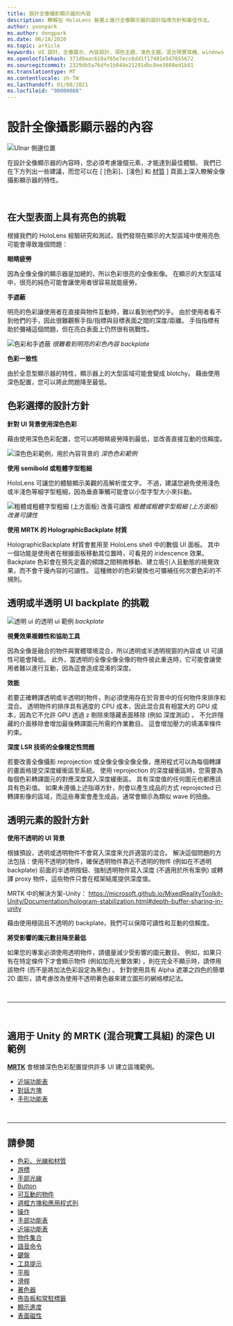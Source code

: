 ```yaml
---
title: 設計全像攝影顯示器的內容
description: 瞭解在 HoloLens 裝置上進行全像顯示器的設計指導方針和最佳作法。
author: yoonpark
ms.author: dongpark
ms.date: 06/18/2020
ms.topic: article
keywords: UI 設計、全像展示、內容設計、深色主題、淺色主題、混合現實耳機、windows mixed reality 耳機、虛擬實境耳機、HoloLens、MRTK、混合現實工具組、設計、圖元
ms.openlocfilehash: 371d9aac610a765e7ecc6dd1f17401e5d7855672
ms.sourcegitcommit: 2329db5a76dfe1b844e21291dbc8ee3888ed1b81
ms.translationtype: MT
ms.contentlocale: zh-TW
ms.lasthandoff: 01/08/2021
ms.locfileid: "98009088"
---
```

# <a name="designing-content-for-holographic-display"></a>設計全像攝影顯示器的內容

![Ulnar 側邊位置](images/UX_Hero_DarkTheme.jpg)

在設計全像顯示器的內容時，您必須考慮幾個元素，才能達到最佳體驗。 我們已在下方列出一些建議，而您可以在 [ [色彩]、[淺色] 和 [材質](color-light-and-materials.md) ] 頁面上深入瞭解全像攝影顯示器的特性。

<br>

## <a name="challenges-with-bright-color-on-a-large-surface"></a>在大型表面上具有亮色的挑戰 

根據我們的 HoloLens 經驗研究和測試，我們發現在顯示的大型區域中使用亮色可能會導致幾個問題： 

**眼睛疲勞** 

因為全像全像的顯示器是加總的，所以色彩很亮的全像影像。 在顯示的大型區域中，很亮的純色可能會讓使用者很容易就能疲勞。 

**手遮蔽** 

明亮的色彩讓使用者在直接與物件互動時，難以看到他們的手。 由於使用者看不到他們的手，因此很難觀察手指/指標與目標表面之間的深度/距離。 手指指標有助於彌補這個問題，但在亮白表面上仍然很有挑戰性。 

![色彩和手遮蔽 ](images/color_handocclusion.jpg)
 *很難看到明亮的彩色內容 backplate*

**色彩一致性**

由於全息型顯示器的特性，顯示器上的大型區域可能會變成 blotchy。 藉由使用深色配置，您可以將此問題降至最低。 

## <a name="design-guidelines-for-color-choices"></a>色彩選擇的設計方針

**針對 UI 背景使用深色色彩**

藉由使用深色色彩配置，您可以將眼睛疲勞降到最低，並改善直接互動的信賴度。 

![深色色彩範例，用於內容背景的 ](images/color_dark_examples.jpg)
 *深色色彩範例*

**使用 semibold 或粗體字型粗細**

HoloLens 可讓您的體驗顯示美觀的高解析度文字。 不過，建議您避免使用淺色或半淺色等細字型粗細，因為垂直筆觸可能會以小型字型大小來抖動。 

![粗體或粗體字型粗細 (上方面板) 改善可讀性 ](images/color_font_examples.jpg)
 *粗體或粗體字型粗細 (上方面板) 改善可讀性*

**使用 MRTK 的 HolographicBackplate 材質**

HolographicBackplate 材質會套用至 HoloLens shell 中的數個 UI 面板。 其中一個功能是使用者在根據面板移動其位置時，可看見的 iridescence 效果。 Backplate 色彩會在預先定義的頻譜之間稍微移動、建立吸引人且動態的視覺效果，而不會干擾內容的可讀性。 這種微妙的色彩變換也可彌補任何次要色彩的不規則。 


## <a name="challenges-with-transparent-or-translucent-ui-backplate"></a>透明或半透明 UI backplate 的挑戰 

![透明 ui 的透明 ui 範例 ](images/color_transparent_examples.jpg)
 *backplate*

**視覺效果複雜性和協助工具**

因為全像是融合的物件與實體環境混合，所以透明或半透明視窗的內容或 UI 可讀性可能會降低。 此外，當透明的全像全像全像的物件彼此重迭時，它可能會讓使用者難以進行互動，因為這會造成混淆的深度。

**效能**

若要正確轉譯透明或半透明的物件，則必須使用存在於背景中的任何物件來排序和混合。 透明物件的排序具有適度的 CPU 成本，因此混合具有相當大的 GPU 成本，因為它不允許 GPU 透過 z 剔除來隱藏表面移除 (例如 深度測試) 。 不允許隱藏的介面移除會增加最後轉譯圖元所需的作業數目。 這會增加壓力的填滿率條件約束。

**深度 LSR 技術的全像穩定性問題**

若要改善全像攝影 reprojection 或全像全像全像全像，應用程式可以為每個轉譯的畫面格提交深度緩衝區至系統。 使用 reprojection 的深度緩衝區時，您需要為每個色彩轉譯圖元的對應深度寫入深度緩衝區。 具有深度值的任何圖元也都應該具有色彩值。 如果未遵循上述指導方針，則會以產生成品的方式 reprojected 已轉譯影像的區域，而這些專案會產生成品，通常會顯示為類似 wave 的扭曲。


## <a name="design-guidelines-for-transparent-elements"></a>透明元素的設計方針

**使用不透明的 UI 背景**

根據預設，透明或透明物件不會寫入深度來允許適當的混合。 解決這個問題的方法包括：使用不透明的物件，確保透明物件靠近不透明的物件 (例如在不透明 backplate) 前面的半透明按鈕、強制透明物件寫入深度 (不適用於所有案例) 或轉譯 proxy 物件，這些物件只會在框架結尾提供深度值。

MRTK 中的解決方案-Unity： https://microsoft.github.io/MixedRealityToolkit-Unity/Documentation/hologram-stabilization.html#depth-buffer-sharing-in-unity  

藉由使用穩固且不透明的 backplate，我們可以保障可讀性和互動的信賴度。

**將受影響的圖元數目降至最低**

如果您的專案必須使用透明物件，請儘量減少受影響的圖元數目。 例如，如果只有在特定條件下才會顯示物件 (例如加亮光暈效果) ，則在完全不顯示時，請停用該物件 (而不是將加法色彩設定為黑色) 。 針對使用具有 Alpha 遮罩之四色的簡單2D 圖形，請考慮改為使用不透明著色器來建立圖形的網格標記法。 

<br/>

---

<br/>

## <a name="dark-ui-examples-in-mrtk-mixed-reality-toolkit-for-unity"></a>適用于 Unity 的 MRTK (混合現實工具組) 的深色 UI 範例

**[MRTK](https://github.com/Microsoft/MixedRealityToolkit-Unity)** 會根據深色色彩配置提供許多 UI 建立區塊範例。

* [近端功能表](https://microsoft.github.io/MixedRealityToolkit-Unity/Documentation/README_NearMenu.html)
* [對話方塊](https://microsoft.github.io/MixedRealityToolkit-Unity/Assets/MRTK/SDK/Experimental/Dialog/README_Dialog.html)
* [手形功能表](https://microsoft.github.io/MixedRealityToolkit-Unity/Documentation/README_HandMenu.html)

<br>

---

## <a name="see-also"></a>請參閱

* [色彩、光線和材質](color-light-and-materials.md)
* [游標](cursors.md)
* [手部光線](point-and-commit.md)
* [Button](button.md)
* [可互動的物件](interactable-object.md)
* [週框方塊和應用程式列](app-bar-and-bounding-box.md)
* [操作](direct-manipulation.md)
* [手部功能表](hand-menu.md)
* [近端功能表](near-menu.md)
* [物件集合](object-collection.md)
* [語音命令](voice-input.md)
* [鍵盤](keyboard.md)
* [工具提示](tooltip.md)
* [平板](slate.md)
* [滑桿](slider.md)
* [著色器](shader.md)
* [佈告板和常駐標籤](billboarding-and-tag-along.md)
* [顯示進度](progress.md)
* [表面磁性](surface-magnetism.md)
